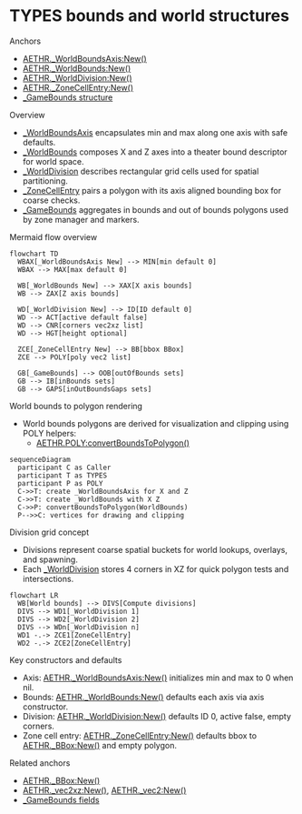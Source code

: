 # TYPES bounds and world structures

Anchors
- [AETHR._WorldBoundsAxis:New()](../../dev/customTypes.lua:51)
- [AETHR._WorldBounds:New()](../../dev/customTypes.lua:68)
- [AETHR._WorldDivision:New()](../../dev/customTypes.lua:159)
- [AETHR._ZoneCellEntry:New()](../../dev/customTypes.lua:178)
- [_GameBounds structure](../../dev/customTypes.lua:795)

Overview
- [_WorldBoundsAxis](../../dev/customTypes.lua) encapsulates min and max along one axis with safe defaults.
- [_WorldBounds](../../dev/customTypes.lua) composes X and Z axes into a theater bound descriptor for world space.
- [_WorldDivision](../../dev/customTypes.lua) describes rectangular grid cells used for spatial partitioning.
- [_ZoneCellEntry](../../dev/customTypes.lua) pairs a polygon with its axis aligned bounding box for coarse checks.
- [_GameBounds](../../dev/customTypes.lua) aggregates in bounds and out of bounds polygons used by zone manager and markers.

Mermaid flow overview
```mermaid
flowchart TD
  WBAX[_WorldBoundsAxis New] --> MIN[min default 0]
  WBAX --> MAX[max default 0]

  WB[_WorldBounds New] --> XAX[X axis bounds]
  WB --> ZAX[Z axis bounds]

  WD[_WorldDivision New] --> ID[ID default 0]
  WD --> ACT[active default false]
  WD --> CNR[corners vec2xz list]
  WD --> HGT[height optional]

  ZCE[_ZoneCellEntry New] --> BB[bbox BBox]
  ZCE --> POLY[poly vec2 list]

  GB[_GameBounds] --> OOB[outOfBounds sets]
  GB --> IB[inBounds sets]
  GB --> GAPS[inOutBoundsGaps sets]
```

World bounds to polygon rendering
- World bounds polygons are derived for visualization and clipping using POLY helpers:
  - [AETHR.POLY:convertBoundsToPolygon()](../../dev/POLY.lua:1039)

```mermaid
sequenceDiagram
  participant C as Caller
  participant T as TYPES
  participant P as POLY
  C->>T: create _WorldBoundsAxis for X and Z
  C->>T: create _WorldBounds with X Z
  C->>P: convertBoundsToPolygon(WorldBounds)
  P-->>C: vertices for drawing and clipping
```

Division grid concept
- Divisions represent coarse spatial buckets for world lookups, overlays, and spawning.
- Each [_WorldDivision](../../dev/customTypes.lua) stores 4 corners in XZ for quick polygon tests and intersections.

```mermaid
flowchart LR
  WB[World bounds] --> DIVS[Compute divisions]
  DIVS --> WD1[_WorldDivision 1]
  DIVS --> WD2[_WorldDivision 2]
  DIVS --> WDn[_WorldDivision n]
  WD1 -.-> ZCE1[ZoneCellEntry]
  WD2 -.-> ZCE2[ZoneCellEntry]
```

Key constructors and defaults
- Axis: [AETHR._WorldBoundsAxis:New()](../../dev/customTypes.lua:51) initializes min and max to 0 when nil.
- Bounds: [AETHR._WorldBounds:New()](../../dev/customTypes.lua:68) defaults each axis via axis constructor.
- Division: [AETHR._WorldDivision:New()](../../dev/customTypes.lua:159) defaults ID 0, active false, empty corners.
- Zone cell entry: [AETHR._ZoneCellEntry:New()](../../dev/customTypes.lua:178) defaults bbox to [AETHR._BBox:New()](../../dev/customTypes.lua:136) and empty polygon.

Related anchors
- [AETHR._BBox:New()](../../dev/customTypes.lua:136)
- [AETHR._vec2xz:New()](../../dev/customTypes.lua:542), [AETHR._vec2:New()](../../dev/customTypes.lua:522)
- [_GameBounds fields](../../dev/customTypes.lua:795)
